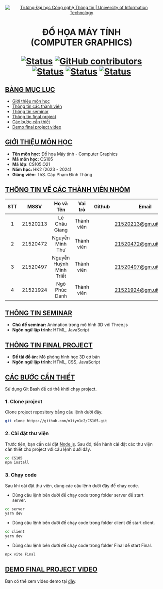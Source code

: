 <a id="top"></a>

<!-- Banner -->
<p align="center">
  <a href="https://www.uit.edu.vn/" title="Trường Đại học Công nghệ Thông tin" style="border: none;">
    <img src="https://i.imgur.com/WmMnSRt.png" alt="Trường Đại học Công nghệ Thông tin | University of Information Technology">
  </a>
</p>

<h1 align="center"><b>ĐỒ HỌA MÁY TÍNH<br>(COMPUTER GRAPHICS)</b></h>

[![Status](https://img.shields.io/badge/status-done-blue?style=flat-square)](https://github.com/pahopu/CS105_ComputerGraphics)
[![GitHub contributors](https://img.shields.io/github/contributors/pahopu/CS105_ComputerGraphics?style=flat-square)](https://github.com/pahopu/CS105_ComputerGraphics/graphs/contributors)
[![Status](https://img.shields.io/badge/language1-html-orange?style=flat-square)](https://github.com/pahopu/CS105_ComputerGraphics)
[![Status](https://img.shields.io/badge/language2-css-blue?style=flat-square)](https://github.com/pahopu/CS105_ComputerGraphics)
[![Status](https://img.shields.io/badge/language3-javascript-yellow?style=flat-square)](https://github.com/pahopu/CS105_ComputerGraphics)

## [BẢNG MỤC LỤC](#top)
* [Giới thiệu môn học](#giới-thiệu-môn-học)
* [Thông tin các thành viên](#thông-tin-về-các-thành-viên-nhóm)
* [Thông tin seminar](#thông-tin-seminar)
* [Thông tin final project](#thông-tin-final-project)
* [Các bước cần thiết](#các-bước-cần-thiết)
* [Demo final project video](#demo-final-project-video)

## [GIỚI THIỆU MÔN HỌC](#top)
* **Tên môn học:** Đồ họa Máy tính - Computer Graphics
* **Mã môn học:** CS105
* **Mã lớp:** CS105.O21
* **Năm học:** HK2 (2023 - 2024)
* **Giảng viên:** ThS. Cáp Phạm Đình Thăng

## [THÔNG TIN VỀ CÁC THÀNH VIÊN NHÓM](#top)

| STT    | MSSV          | Họ và Tên                |Vai trò    | Github                                          | Email                   |
| :----: |:-------------:| :-----------------------:|:---------:|:-----------------------------------------------:|:-------------------------:
| 1      | 21520213      | Lê Châu Giang          | Thành viên|             | 21520213@gm.uit.edu.vn   |
| 2      | 21520472      | Nguyễn Minh Thư       | Thành viên |     | 21520472@gm.uit.edu.vn   |
| 3      | 21520497      | Nguyễn Huỳnh Minh Triết     | Thành viên |       | 21520497@gm.uit.edu.vn   |
| 4      | 21521924      | Ngô Phúc Danh    | Thành viên |       | 21521924@gm.uit.edu.vn   |
## [THÔNG TIN SEMINAR](#top)
* **Chủ đề seminar:** Animation trong mô hình 3D với Three.js
* **Ngôn ngữ lập trình:** HTML, JavaScript

## [THÔNG TIN FINAL PROJECT](#top)
* **Đề tài đồ án:** Mô phỏng hình học 3D cơ bản
* **Ngôn ngữ lập trình:** HTML, CSS, JavaScript

## [CÁC BƯỚC CẦN THIẾT](#top)
Sử dụng Git Bash để có thể khởi chạy project.

### 1. Clone project
Clone project repository bằng câu lệnh dưới đây.

```bash
git clone https://github.com/m1tym1c2/CS105.git
```

### 2. Cài đặt thư viện
Trước tiên, bạn cần cài đặt [Node.js](https://nodejs.org/en). Sau đó, tiến hành cài đặt các thư viện cần thiết cho project với câu lệnh dưới đây.

```bash
cd CS105
npm install
```

### 3. Chạy code
Sau khi cài đặt thư viện, dùng các câu lệnh dưới đây để chạy code.

* Dùng câu lệnh bên dưới để chạy code trong folder server để start server.
```bash
cd server
yarn dev
```

* Dùng câu lệnh bên dưới để chạy code trong folder client để start client.
```bash
cd client
yarn dev
```

* Dùng câu lệnh bên dưới để chạy code trong folder Final để start Final.
```bash
npx vite Final
```

## [DEMO FINAL PROJECT VIDEO](#top)
Bạn có thể xem video demo tại [đây]().
